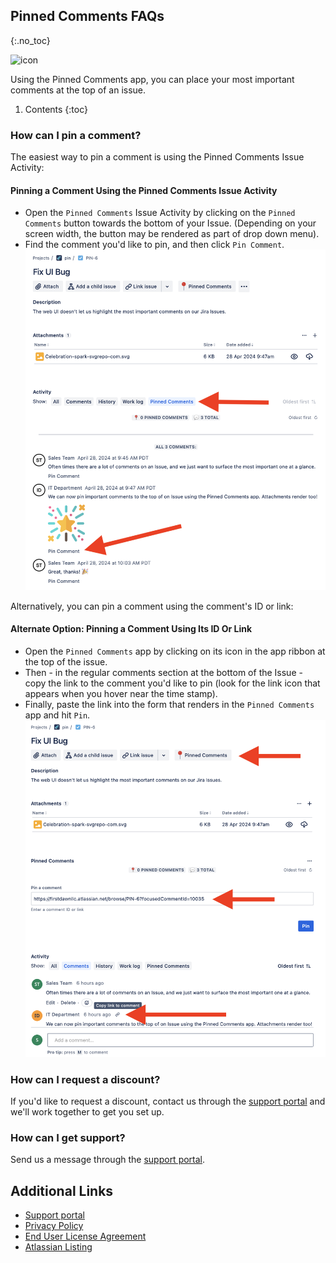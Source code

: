 ## Pinned Comments FAQs
{:.no_toc}

<img alt="icon" src="{{ 'assets/pinned-comments-icon.svg' | relative_url }}" width="32" height="32"/> 

Using the Pinned Comments app, you can place your most important comments at the top of an issue.

1. Contents
{:toc}

### How can I pin a comment?
The easiest way to pin a comment is using the Pinned Comments Issue Activity:

#### Pinning a Comment Using the Pinned Comments Issue Activity
- Open the `Pinned Comments` Issue Activity by clicking on the `Pinned Comments` button towards the bottom of your Issue. (Depending on your screen width, the button may be rendered as part of drop down menu).
- Find the comment you'd like to pin, and then click `Pin Comment`.
![pinned-comments-add-pin-activity](/assets/pinned-comments-add-pin-activity.png)

Alternatively, you can pin a comment using the comment's ID or link:

#### Alternate Option: Pinning a Comment Using Its ID Or Link

- Open the `Pinned Comments` app by clicking on its icon in the app ribbon at the top of the issue.
- Then - in the regular comments section at the bottom of the Issue - copy the link to the comment you'd like to pin (look for the link icon that appears when you hover near the time stamp).
- Finally, paste the link into the form that renders in the `Pinned Comments` app and hit `Pin`.
![pinned-comments-add-pin-form](/assets/pinned-comments-add-pin-form.png)

### How can I request a discount?
If you'd like to request a discount, contact us through the [support portal](https://firstdawnllc.atlassian.net/servicedesk/customer/portal/1) and we'll work together to get you set up.

### How can I get support?
Send us a message through the [support portal](https://firstdawnllc.atlassian.net/servicedesk/customer/portal/1).

## Additional Links
- [Support portal](https://firstdawnllc.atlassian.net/servicedesk/customer/portal/1)
- [Privacy Policy](/pinned-comments-privacy)
- [End User License Agreement](pinned-comments-eula)
- [Atlassian Listing](https://marketplace.atlassian.com/apps/1234011)
